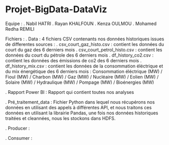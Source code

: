 # Projet-BigData-DataViz

Equipe : 
  . Nabil HATRI
  . Rayan KHALFOUN 
  . Kenza OULMOU
  . Mohamed Redha REMILI

Fichiers :
  . Data : 4 fichiers CSV contenants nos données historiques issues de differentes sources :
. csv_court_gaz_histo.csv : contient les données du court du gaz des 6 derniers mois
. csv_court_petrol_histo.csv : contient les données du court du pétrole des 6 derniers mois
. df_history_co2.csv : contient les données des émissions de co2 des 6 derniers mois
. df_history_mix.csv : contient les données de la consommation éléctrique et du mix énergétique des 6 derniers mois :
            Consommation éléctrique (MW) /	Fioul (MW) / Charbon (MW) /	Gaz (MW) /	Nucléaire (MW) /	Eolien (MW) /	Solaire (MW) /	Hydraulique (MW) /	Pompage (MW) /	Bioénergies (MW)
   
   . Rapport Power BI : Rapport qui contient toutes nos analyses 
   
   . Pré_traitement_data : Fichier Python dans lequel nous récupérons nos données en utilisant des appels à différentes API, et nous traitons ces données en utilisant 
                           la librairie Pandas, une fois nos données historiques traitées et cleannées, nous les stockons dans HDFS.
                           
   . Producer :
   
   . Consumer :



